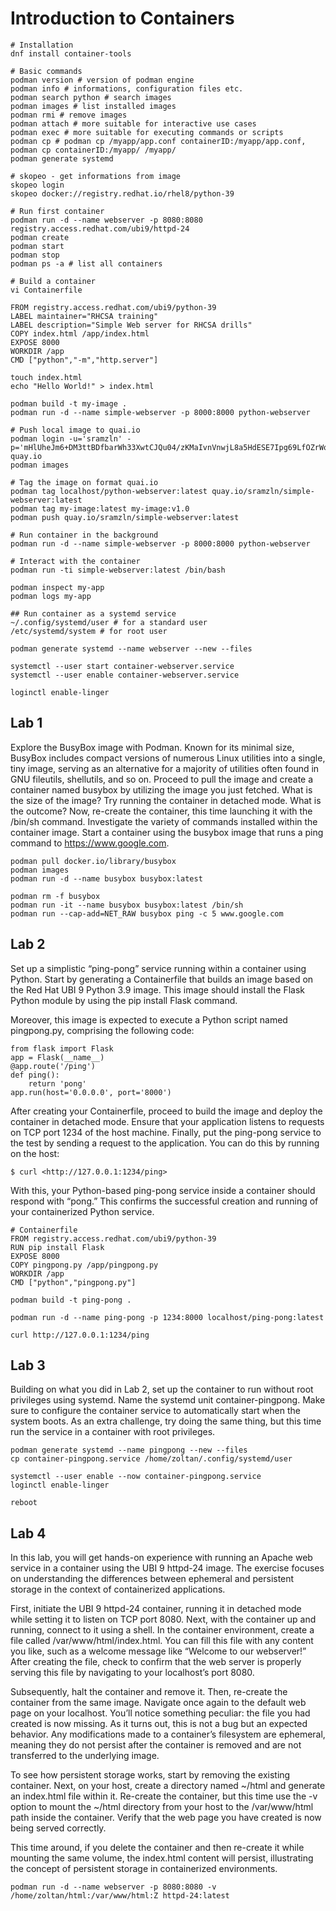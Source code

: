 # Introduction to Containers

```shell
# Installation
dnf install container-tools

# Basic commands
podman version # version of podman engine
podman info # informations, configuration files etc.
podman search python # search images
podman images # list installed images
podman rmi # remove images
podman attach # more suitable for interactive use cases
podman exec # more suitable for executing commands or scripts
podman cp # podman cp /myapp/app.conf containerID:/myapp/app.conf, podman cp containerID:/myapp/ /myapp/
podman generate systemd

# skopeo - get informations from image
skopeo login 
skopeo docker://registry.redhat.io/rhel8/python-39

# Run first container
podman run -d --name webserver -p 8080:8080 registry.access.redhat.com/ubi9/httpd-24
podman create 
podman start
podman stop
podman ps -a # list all containers

# Build a container
vi Containerfile

FROM registry.access.redhat.com/ubi9/python-39
LABEL maintainer="RHCSA training"
LABEL description="Simple Web server for RHCSA drills"
COPY index.html /app/index.html
EXPOSE 8000
WORKDIR /app
CMD ["python","-m","http.server"]

touch index.html
echo "Hello World!" > index.html 

podman build -t my-image .
podman run -d --name simple-webserver -p 8000:8000 python-webserver

# Push local image to quai.io
podman login -u='sramzln' -p='mHlUheJm6+DM3ttBDfbarWh33XwtCJQu04/zKMaIvnVnwjL8a5HdESE7Ipg69LfOZrWoCL4Mj+c+vkebUbP4+A==' quay.io
podman images

# Tag the image on format quai.io
podman tag localhost/python-webserver:latest quay.io/sramzln/simple-webserver:latest
podman tag my-image:latest my-image:v1.0
podman push quay.io/sramzln/simple-webserver:latest

# Run container in the background
podman run -d --name simple-webserver -p 8000:8000 python-webserver

# Interact with the container
podman run -ti simple-webserver:latest /bin/bash

podman inspect my-app
podman logs my-app

## Run container as a systemd service
~/.config/systemd/user # for a standard user
/etc/systemd/system # for root user

podman generate systemd --name webserver --new --files

systemctl --user start container-webserver.service
systemctl --user enable container-webserver.service

loginctl enable-linger
```

## Lab 1

Explore the BusyBox image with Podman. Known for its minimal size, BusyBox includes compact versions of numerous Linux utilities into a single, tiny image, serving as an alternative for a majority of utilities often found in GNU fileutils, shellutils, and so on.
Proceed to pull the image and create a container named busybox by utilizing the image you just fetched. What is the size of the image? Try running the container in detached mode. What is the outcome?
Now, re-create the container, this time launching it with the /bin/sh command. Investigate the variety of commands installed within the container image.
Start a container using the busybox image that runs a ping command to <https://www.google.com>.

```shell
podman pull docker.io/library/busybox
podman images
podman run -d --name busybox busybox:latest

podman rm -f busybox
podman run -it --name busybox busybox:latest /bin/sh
podman run --cap-add=NET_RAW busybox ping -c 5 www.google.com
```

## Lab 2

Set up a simplistic “ping-pong” service running within a container using Python. Start by generating a Containerfile that builds an image based on the Red Hat UBI 9 Python 3.9 image. This image should install the Flask Python module by using the pip install Flask command.

Moreover, this image is expected to execute a Python script named pingpong.py, comprising the following code:

```shell
from flask import Flask
app = Flask(__name__)
@app.route('/ping')
def ping():
    return 'pong'
app.run(host='0.0.0.0', port='8000')
```

After creating your Containerfile, proceed to build the image and deploy the container in detached mode. Ensure that your application listens to requests on TCP port 1234 of the host machine.
Finally, put the ping-pong service to the test by sending a request to the application. You can do this by running on the host:

`$ curl <http://127.0.0.1:1234/ping>`

With this, your Python-based ping-pong service inside a container should respond with “pong.” This confirms the successful creation and running of your containerized Python service.

```shell
# Containerfile
FROM registry.access.redhat.com/ubi9/python-39
RUN pip install Flask
EXPOSE 8000
COPY pingpong.py /app/pingpong.py
WORKDIR /app
CMD ["python","pingpong.py"]

podman build -t ping-pong .

podman run -d --name ping-pong -p 1234:8000 localhost/ping-pong:latest

curl http://127.0.0.1:1234/ping
```

## Lab 3

Building on what you did in Lab 2, set up the container to run without root privileges using systemd. Name the systemd unit container-pingpong. Make sure to configure the container service to automatically start when the system boots.
As an extra challenge, try doing the same thing, but this time run the service in a container with root privileges.

```shell
podman generate systemd --name pingpong --new --files
cp container-pingpong.service /home/zoltan/.config/systemd/user

systemctl --user enable --now container-pingpong.service
loginctl enable-linger

reboot
```

## Lab 4

In this lab, you will get hands-on experience with running an Apache web service in a container using the UBI 9 httpd-24 image. The exercise focuses on understanding the differences between ephemeral and persistent storage in the context of containerized applications.

First, initiate the UBI 9 httpd-24 container, running it in detached mode while setting it to listen on TCP port 8080.
Next, with the container up and running, connect to it using a shell. In the container environment, create a file called /var/www/html/index.html. You can fill this file with any content you like, such as a welcome message like “Welcome to our webserver!” After creating the file, check to confirm that the web server is properly serving this file by navigating to your localhost’s port 8080.

Subsequently, halt the container and remove it. Then, re-create the container from the same image. Navigate once again to the default web page on your localhost. You’ll notice something peculiar: the file you had created is now missing. As it turns out, this is not a bug but an expected behavior. Any modifications made to a container’s filesystem are ephemeral, meaning they do not persist after the container is removed and are not transferred to the underlying image.

To see how persistent storage works, start by removing the existing container. Next, on your host, create a directory named ~/html and generate an index.html file within it. Re-create the container, but this time use the -v option to mount the ~/html directory from your host to the /var/www/html path inside the container. Verify that the web page you have created is now being served correctly.

This time around, if you delete the container and then re-create it while mounting the same volume, the index.html content will persist, illustrating the concept of persistent storage in containerized environments.

```shell
podman run -d --name webserver -p 8080:8080 -v /home/zoltan/html:/var/www/html:Z httpd-24:latest
```
